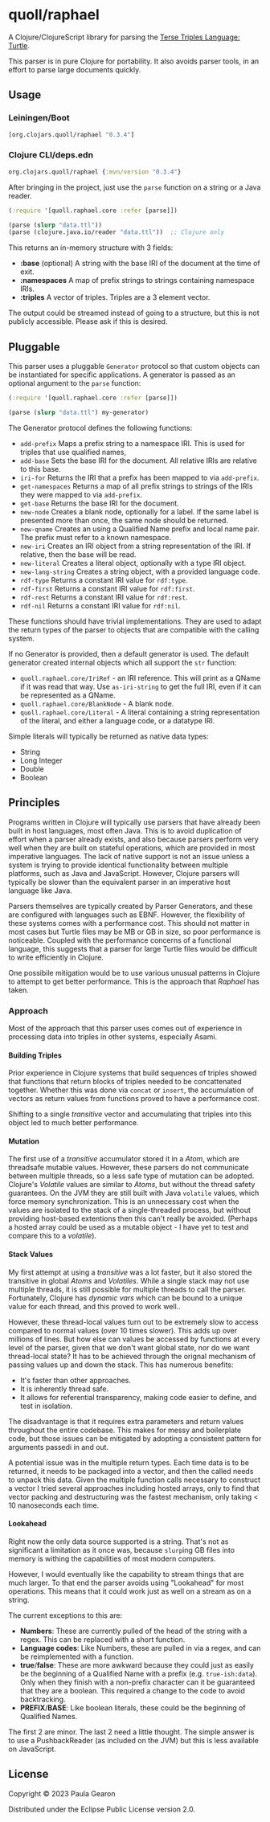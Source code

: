 # quoll/raphael

A Clojure/ClojureScript library for parsing the [Terse Triples Language: Turtle](https://www.w3.org/TR/turtle/).

This parser is in pure Clojure for portability.
It also avoids parser tools, in an effort to parse large documents quickly.

## Usage

### Leiningen/Boot
```clojure
[org.clojars.quoll/raphael "0.3.4"]
```

### Clojure CLI/deps.edn
```clojure
org.clojars.quoll/raphael {:mvn/version "0.3.4"}
```

After bringing in the project, just use the `parse` function on a string or a Java reader.
```clojure
(:require '[quoll.raphael.core :refer [parse]])

(parse (slurp "data.ttl"))
(parse (clojure.java.io/reader "data.ttl"))  ;; Clojure only
```

This returns an in-memory structure with 3 fields:
 - **:base** (optional) A string with the base IRI of the document at the time of exit.
 - **:namespaces** A map of prefix strings to strings containing namespace IRIs.
 - **:triples** A vector of triples. Triples are a 3 element vector.

The output could be streamed instead of going to a structure, but this is not publicly accessible. Please ask if this is desired.

## Pluggable

This parser uses a pluggable `Generator` protocol so that custom objects can be
instantiated for specific applications. A generator is passed as an optional argument
to the `parse` function:
```clojure
(:require '[quoll.raphael.core :refer [parse]])

(parse (slurp "data.ttl") my-generator)
```

The Generator protocol defines the following functions:

 - `add-prefix` Maps a prefix string to a namespace IRI. This is used for triples that use qualified names,
 - `add-base` Sets the base IRI for the document. All relative IRIs are relative to this base.
 - `iri-for` Returns the IRI that a prefix has been mapped to via `add-prefix`.
 - `get-namespaces` Returns a map of all prefix strings to strings of the IRIs they were mapped to via `add-prefix`.
 - `get-base` Returns the base IRI for the document.
 - `new-node` Creates a blank node, optionally for a label. If the same label is presented more than once, the same node should be returned.
 - `new-qname` Creates an using a Qualified Name prefix and local name pair. The prefix must refer to a known namespace.
 - `new-iri` Creates an IRI object from a string representation of the IRI. If relative, then the base will be read.
 - `new-literal` Creates a literal object, optionally with a type IRI object.
 - `new-lang-string` Creates a string object, with a provided language code.
 - `rdf-type` Returns a constant IRI value for `rdf:type`.
 - `rdf-first` Returns a constant IRI value for `rdf:first`.
 - `rdf-rest` Returns a constant IRI value for `rdf:rest`.
 - `rdf-nil` Returns a constant IRI value for `rdf:nil`.

These functions should have trivial implementations. They are used to adapt the return types of the parser to objects that are compatible with the calling system.

If no Generator is provided, then a default generator is used. The default generator created internal objects which all support the `str` function:
 - `quoll.raphael.core/IriRef` - an IRI reference. This will print as a QName if it was read that way. Use `as-iri-string` to get the full IRI, even if it can be represented as a QName.
 - `quoll.raphael.core/BlankNode` - A blank node.
 - `quoll.raphael.core/Literal` - A literal containing a string representation of the literal, and either a language code, or a datatype IRI.

Simple literals will typically be returned as native data types:
 - String
 - Long Integer
 - Double
 - Boolean


## Principles

Programs written in Clojure will typically use parsers that have already been built in host languages, most often Java.
This is to avoid duplication of effort when a parser already exists, and also because parsers perform very well
when they are built on stateful operations, which are provided in most imperative languages. The lack of native
support is not an issue unless a system is trying to provide identical functionality between multiple platforms,
such as Java and JavaScript. However, Clojure parsers will typically be slower than the equivalent parser in an
imperative host language like Java.

Parsers themselves are typically created by Parser Generators, and these  are configured with languages such as EBNF.
However, the flexibility of these systems comes with a performance cost. This should not matter in most cases
but Turtle files may be MB or GB in size, so poor performance is noticeable. Coupled with the performance concerns
of a functional language, this suggests that a parser for large Turtle files would be difficult to write efficiently
in Clojure.

One possibile mitigation would be to use various unusual patterns in Clojure to attempt to get better performance.
This is the approach that _Raphael_ has taken.

### Approach
Most of the approach that this parser uses comes out of experience in processing data into triples in other systems,
especially Asami.

#### Building Triples
Prior experience in Clojure systems that build sequences of triples showed that functions that return blocks of
triples needed to be concattenated together. Whether this was done via `concat` or `insert`, the accumulation of
vectors as return values from functions proved to have a performance cost.

Shifting to a single _transitive_ vector and accumulating that triples into this object led to much better performance.

#### Mutation
The first use of a _transitive_ accumulator stored it in a _Atom_, which are threadsafe mutable values. However,
these parsers do not communicate between multiple threads, so a less safe type of mutation can be adopted.
Clojure's _Volatile_ values are similar to _Atoms_, but without the thread safety guarantees. On the JVM they
are still built with Java `volatile` values, which force memory synchronization. This is an unnecessary cost when the
values are isolated to the stack of a single-threaded process, but without providing host-based extentions then this
can't really be avoided. (Perhaps a hosted array could be used as a mutable object -
I have yet to test and compare this to a _volatile_).

#### Stack Values
My first attempt at using a _transitive_ was a lot faster, but it also stored the transitive in global _Atoms_ and
_Volatiles_. While a single stack may not use multiple threads, it is still possible for multiple threads to
call the parser. Fortunately, Clojure has _dynamic vars_ which can be bound to a unique value for each thread,
and this proved to work well..

However, these thread-local values turn out to be extremely slow to access compared to normal values (over 10 times slower).
This adds up over millions of lines. But how else can values be accessed by functions at every level of the parser,
given that we don't want global state, nor do we want thread-local state? It has to be achieved through the orignal
mechanism of passing values up and down the stack. This has numerous benefits:
 - It's faster than other approaches.
 - It is inherently thread safe.
 - It allows for referential transparency, making code easier to define, and test in isolation.

The disadvantage is that it requires extra parameters and return values throughout the entire codebase. This makes for
messy and boilerplate code, but those issues can be mitigated by adopting a consistent pattern for arguments passedi
in and out.

A potential issue was in the multiple return types. Each time data is to be returned, it needs to be packaged into a
vector, and then the called needs to unpack this data. Given the multiple function calls necessary to construct a vector
I tried several approaches including hosted arrays, only to find that vector packing and destructuring was the fastest
mechanism, only taking < 10 nanoseconds each time.

#### Lookahead
Right now the only data source supported is a string. That's not as significant a limitation as it once was, because
`slurp`ing GB files into memory is withing the capabilities of most modern computers.

However, I would eventually like the capability to stream things that are much larger. To that end the parser avoids
using "Lookahead" for most operations. This means that it could work just as well on a stream as on a string.

The current exceptions to this are:
 - **Numbers**: These are currently pulled of the head of the string with a regex. This can be replaced with a short function.
 - **Language codes**: Like Numbers, these are pulled in via a regex, and can be reimplemented with a function.
 - **true**/**false**: These are more awkward because they could just as easily be the beginning of a Qualified Name
                       with a prefix (e.g. `true-ish:data`). Only when they finish with a non-prefix character can
                       it be guaranteed that they are a boolean. This required a change to the code to avoid backtracking.
 - **PREFIX**/**BASE**: Like boolean literals, these could be the beginning of Qualified Names.

The first 2 are minor. The last 2 need a little thought. The simple answer is to use a PushbackReader (as included on the JVM)
but this is less available on JavaScript.


## License

Copyright © 2023 Paula Gearon

Distributed under the Eclipse Public License version 2.0.
